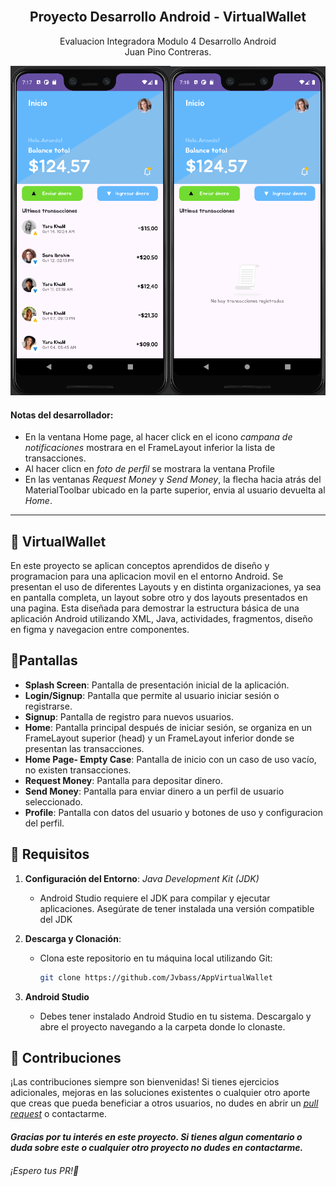 <div align="center">
  <br>
    <h2><strong>Proyecto Desarrollo Android - VirtualWallet</strong> </br>  </h2>
    <span>Evaluacion Integradora Modulo 4 Desarrollo Android</span><br>
    <span>Juan Pino Contreras.</span>
  <br>
</div>

![Pantallas App Virtual Wallet](./PantallasApp.png)

#### Notas del desarrollador:
- En la ventana Home page, al hacer click en el icono _campana de notificaciones_ mostrara en el FrameLayout inferior la lista de transacciones.
- Al hacer clicn en _foto de perfil_ se mostrara la ventana Profile
- En las ventanas _Request Money_ y _Send Money_, la flecha hacia atrás del MaterialToolbar ubicado en la parte superior, envia al usuario devuelta al _Home_.
****
## 💸 VirtualWallet

En este proyecto se aplican conceptos aprendidos de diseño y programacion para una aplicacion movil en el entorno Android. Se presentan el uso de diferentes Layouts y en distinta organizaciones, ya sea en pantalla completa, un layout sobre otro y dos layouts presentados en una pagina. Esta diseñada para demostrar la estructura básica de una aplicación Android utilizando XML, Java, actividades, fragmentos, diseño en figma y navegacion entre componentes. 


## 📲Pantallas

  - **Splash Screen**: Pantalla de presentación inicial de la aplicación.
  - **Login/Signup**: Pantalla que permite al usuario iniciar sesión o registrarse.
  - **Signup**: Pantalla de registro para nuevos usuarios.
  - **Home**: Pantalla principal después de iniciar sesión, se organiza en un FrameLayout superior (head) y un FrameLayout inferior donde se presentan las transacciones.
  - **Home Page- Empty Case**: Pantalla de inicio con un caso de uso vacío, no existen transacciones.
  - **Request Money**: Pantalla para depositar dinero.
  - **Send Money**: Pantalla para enviar dinero a un perfil de usuario seleccionado.
  - **Profile**: Pantalla con datos del usuario y botones de uso y configuracion del perfil.




## 🔩 Requisitos

1. **Configuración del Entorno**:
   *Java Development Kit (JDK)*
    - Android Studio requiere el JDK para compilar y ejecutar aplicaciones. Asegúrate de tener instalada una versión compatible del JDK

2. **Descarga y Clonación**:
   - Clona este repositorio en tu máquina local utilizando Git:
     ```bash
     git clone https://github.com/Jvbass/AppVirtualWallet
     ```
3. **Android Studio**
    - Debes tener instalado Android Studio en tu sistema. Descargalo y abre el proyecto navegando a la carpeta donde lo clonaste.
## 🤝 Contribuciones

¡Las contribuciones siempre son bienvenidas! Si tienes ejercicios adicionales, mejoras en las soluciones existentes o cualquier otro aporte que creas que pueda beneficiar a otros usuarios, no dudes en abrir un [_pull request_](https://github.com/Jvbass/AppVirtualWallet/pulls) o contactarme.

#### _Gracias por tu interés en este proyecto. Si tienes algun comentario o duda sobre este o cualquier otro proyecto no dudes en contactarme._
###### ¡Espero tus _PR_!👋
